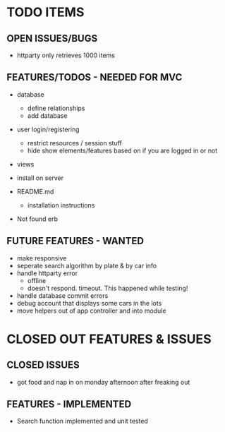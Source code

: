 # TODO ITEMS

## OPEN ISSUES/BUGS
* httparty only retrieves 1000 items




## FEATURES/TODOS - NEEDED FOR MVC
* database
  * define relationships
  * add database

* user login/registering
  * restrict resources / session stuff
  * hide show elements/features based
    on if you are logged in or not

* views


* install on server

* README.md
  * installation instructions

* Not found erb


## FUTURE FEATURES - WANTED
* make responsive
* seperate search algorithm by plate & by car info
* handle httparty error
  * offline
  * doesn't respond.  timeout. This happened while testing!
* handle database commit errors
* debug account that displays some cars in the lots
* move helpers out of app controller and into module

# CLOSED OUT FEATURES & ISSUES

## CLOSED ISSUES
* got food and nap in on monday afternoon after freaking out


## FEATURES - IMPLEMENTED
* Search function implemented and unit tested
